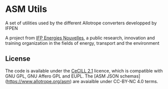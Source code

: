 # ASM Utils

A set of utilities used by the different Allotrope converters developped by IFPEN

A project from [IFP Energies Nouvelles](https://www.ifpenergiesnouvelles.com/), a public research, innovation and training organization in the fields of energy, transport and the environment

## License
The code is available under the [CeCILL 2.1](https://cecill.info/licences/Licence_CeCILL_V2.1-fr.txt) licence, which is compatible with GNU GPL, GNU Affero GPL and EUPL.
The [ASM JSON schemas] (https://www.allotrope.org/asm) are avaialble under CC-BY-NC 4.0 terms.